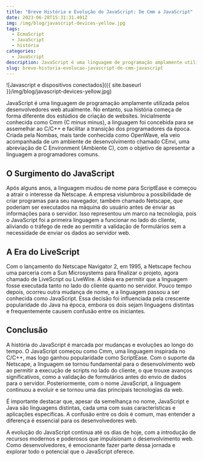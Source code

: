 ```yaml
---
title: "Breve História e Evolução do JavaScript: De Cmm a JavaScript"
date: 2023-06-28T15:31:31.491Z
img: /img/blog/javascript-devices-yellow.jpg
tags:
  - EcmaScript
  - JavaScript
  - história
categories:
  - JavaScript
description: JavaScript é uma linguagem de programação amplamente utilizada pelos desenvolvedores web atualmente. A história do JavaScript é marcada por mudanças e evoluções ao longo do tempo.
slug: breve-historia-evolucao-javascript-de-cmm-javascript
---
```


![Javascript e dispositivos conectados]({{ site.baseurl }}/img/blog/javascript-devices-yellow.jpg)

JavaScript é uma linguagem de programação amplamente utilizada pelos desenvolvedores web atualmente. No entanto, sua história começa de forma diferente dos estúdios de criação de websites. Inicialmente conhecida como Cmm (C minus minus), a linguagem foi concebida para se assemelhar ao C/C++ e facilitar a transição dos programadores da época. Criada pela Nombas, mais tarde conhecida como OpenWave, ela veio acompanhada de um ambiente de desenvolvimento chamado CEnvi, uma abreviação de C Environment (Ambiente C), com o objetivo de apresentar a linguagem a programadores comuns.

## O Surgimento do JavaScript

Após alguns anos, a linguagem mudou de nome para ScriptEase e começou a atrair o interesse da Netscape. A empresa vislumbrou a possibilidade de criar programas para seu navegador, também chamado Netscape, que poderiam ser executados na máquina do usuário antes de enviar as informações para o servidor. Isso representou um marco na tecnologia, pois o JavaScript foi a primeira linguagem a funcionar no lado do cliente, aliviando o tráfego de rede ao permitir a validação de formulários sem a necessidade de enviar os dados ao servidor web.

## A Era do LiveScript

Com o lançamento do Netscape Navigator 2, em 1995, a Netscape fechou uma parceria com a Sun Microsystems para finalizar o projeto, agora chamado de LiveScript ou LiveWire. A ideia era permitir que a linguagem fosse executada tanto no lado do cliente quanto no servidor. Pouco tempo depois, ocorreu outra mudança de nome, e a linguagem passou a ser conhecida como JavaScript. Essa decisão foi influenciada pela crescente popularidade do Java na época, embora os dois sejam linguagens distintas e frequentemente causem confusão entre os iniciantes.

## Conclusão

A história do JavaScript é marcada por mudanças e evoluções ao longo do tempo. O JavaScript começou como Cmm, uma linguagem inspirada no C/C++, mas logo ganhou popularidade como ScriptEase. Com o suporte da Netscape, a linguagem se tornou fundamental para o desenvolvimento web ao permitir a execução de scripts no lado do cliente, o que trouxe avanços significativos, como a validação de formulários antes do envio de dados para o servidor. Posteriormente, com o nome JavaScript, a linguagem continuou a evoluir e se tornou uma das principais tecnologias da web.

É importante destacar que, apesar da semelhança no nome, JavaScript e Java são linguagens distintas, cada uma com suas características e aplicações específicas. A confusão entre os dois é comum, mas entender a diferença é essencial para os desenvolvedores web.

A evolução do JavaScript continua até os dias de hoje, com a introdução de recursos modernos e poderosos que impulsionam o desenvolvimento web. Como desenvolvedores, é emocionante fazer parte dessa jornada e explorar todo o potencial que o JavaScript oferece.